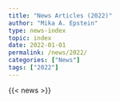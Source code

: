 ```yaml
---
title: "News Articles (2022)"
author: "Mika A. Epstein"
type: news-index
topic: index
date: 2022-01-01
permalink: /news/2022/
categories: ["News"]
tags: ["2022"]
---
```


{{< news >}}
